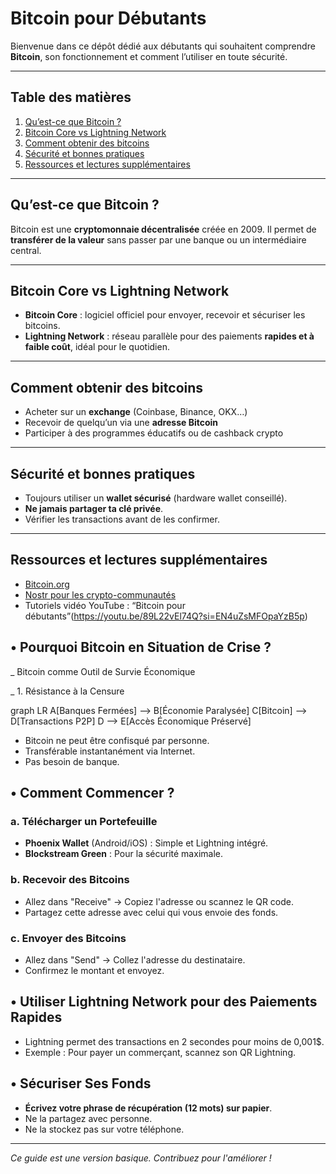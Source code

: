 # Bitcoin pour Débutants

Bienvenue dans ce dépôt dédié aux débutants qui souhaitent comprendre **Bitcoin**, son fonctionnement et comment l’utiliser en toute sécurité.

---

## Table des matières
1. [Qu’est-ce que Bitcoin ?](#quest-ce-que-bitcoin)
2. [Bitcoin Core vs Lightning Network](#bitcoin-core-vs-lightning-network)
3. [Comment obtenir des bitcoins](#comment-obtenir-des-bitcoins)
4. [Sécurité et bonnes pratiques](#sécurité-et-bonnes-pratiques)
5. [Ressources et lectures supplémentaires](#ressources-et-lectures-supplémentaires)

---

## Qu’est-ce que Bitcoin ?
Bitcoin est une **cryptomonnaie décentralisée** créée en 2009. Il permet de **transférer de la valeur** sans passer par une banque ou un intermédiaire central.

---

## Bitcoin Core vs Lightning Network
- **Bitcoin Core** : logiciel officiel pour envoyer, recevoir et sécuriser les bitcoins.
- **Lightning Network** : réseau parallèle pour des paiements **rapides et à faible coût**, idéal pour le quotidien.

---

## Comment obtenir des bitcoins
- Acheter sur un **exchange** (Coinbase, Binance, OKX…)  
- Recevoir de quelqu’un via une **adresse Bitcoin**  
- Participer à des programmes éducatifs ou de cashback crypto  

---

## Sécurité et bonnes pratiques
- Toujours utiliser un **wallet sécurisé** (hardware wallet conseillé).  
- **Ne jamais partager ta clé privée**.  
- Vérifier les transactions avant de les confirmer.

---

## Ressources et lectures supplémentaires
- [Bitcoin.org](https://bitcoin.org)
- [Nostr pour les crypto-communautés](https://nostr.com)
- Tutoriels vidéo YouTube : “Bitcoin pour débutants”(https://youtu.be/89L22vEl74Q?si=EN4uZsMFOpaYzB5p)

## • Pourquoi Bitcoin en Situation de Crise ?

_ Bitcoin comme Outil de Survie Économique

_ 1. Résistance à la Censure

graph LR
    A[Banques Fermées] --> B[Économie Paralysée]
    C[Bitcoin] --> D[Transactions P2P]
    D --> E[Accès Économique Préservé]

- Bitcoin ne peut être confisqué par personne.
- Transférable instantanément via Internet.
- Pas besoin de banque.

## • Comment Commencer ?
### a. Télécharger un Portefeuille
- **Phoenix Wallet** (Android/iOS) : Simple et Lightning intégré.
- **Blockstream Green** : Pour la sécurité maximale.

### b. Recevoir des Bitcoins
- Allez dans "Receive" → Copiez l'adresse ou scannez le QR code.
- Partagez cette adresse avec celui qui vous envoie des fonds.

### c. Envoyer des Bitcoins
- Allez dans "Send" → Collez l'adresse du destinataire.
- Confirmez le montant et envoyez.

## • Utiliser Lightning Network pour des Paiements Rapides
- Lightning permet des transactions en 2 secondes pour moins de 0,001$.
- Exemple : Pour payer un commerçant, scannez son QR Lightning.

## • Sécuriser Ses Fonds
- **Écrivez votre phrase de récupération (12 mots) sur papier**.
- Ne la partagez avec personne.
- Ne la stockez pas sur votre téléphone.

---

*Ce guide est une version basique. Contribuez pour l'améliorer !*
